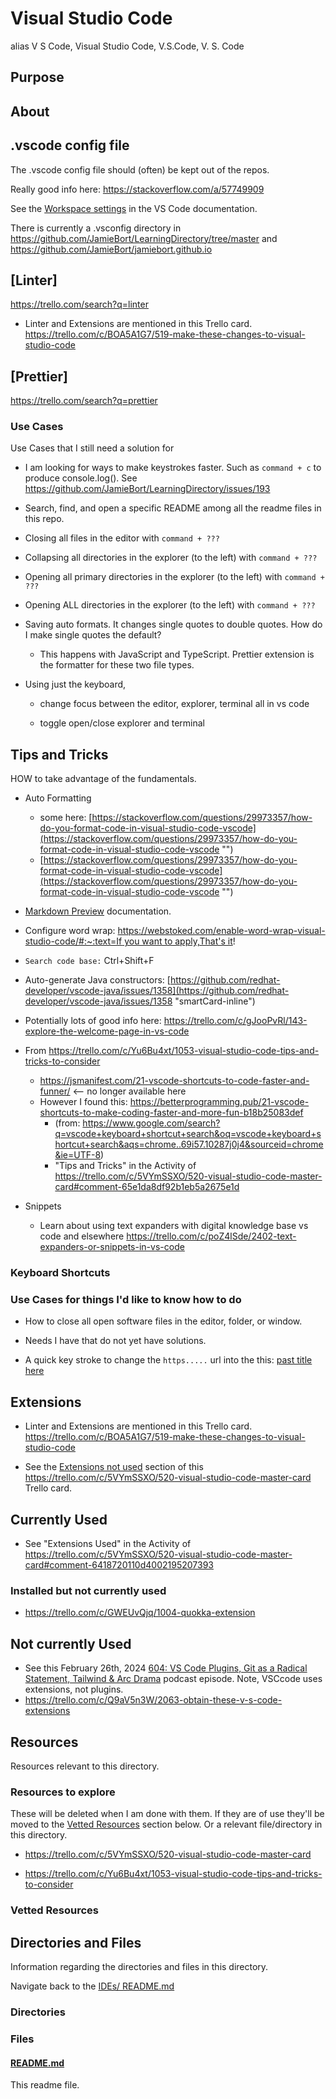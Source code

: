 # Visual Studio Code

alias V S Code, Visual Studio Code, V.S.Code, V. S. Code

## Purpose

<!-- The purpose of this directory is to [...]. -->

## About

<!-- This directory houses information about [name_of_the_directory_that_this_readme_file_is_in]. -->

<!-- [Some information about this directory.] -->

## .vscode config file

The .vscode config file should (often) be kept out of the repos.

Really good info here:
https://stackoverflow.com/a/57749909

See the [Workspace settings](https://code.visualstudio.com/docs/getstarted/settings#:~:text=Note%3A%20A%20VS%20Code%20%22workspace,feature%20called%20Multi%2Droot%20workspaces) in the VS Code documentation.

There is currently a .vsconfig directory in https://github.com/JamieBort/LearningDirectory/tree/master and https://github.com/JamieBort/jamiebort.github.io

## [Linter]

https://trello.com/search?q=linter

- Linter and Extensions are mentioned in this Trello card.
  https://trello.com/c/BOA5A1G7/519-make-these-changes-to-visual-studio-code

## [Prettier]

https://trello.com/search?q=prettier

### Use Cases

Use Cases that I still need a solution for

- I am looking for ways to make keystrokes faster. Such as `command + c` to produce console.log().
  See https://github.com/JamieBort/LearningDirectory/issues/193

- Search, find, and open a specific README among all the readme files in this repo.

- Closing all files in the editor with `command + ???`

- Collapsing all directories in the explorer (to the left) with `command + ???`

- Opening all primary directories in the explorer (to the left) with `command + ???`

- Opening ALL directories in the explorer (to the left) with `command + ???`

- Saving auto formats. It changes single quotes to double quotes. How do I make single quotes the default?

  - This happens with JavaScript and TypeScript. Prettier extension is the formatter for these two file types.

- Using just the keyboard,

  - change focus between the editor, explorer, terminal all in vs code

  - toggle open/close explorer and terminal

## Tips and Tricks

HOW to take advantage of the fundamentals.

- Auto Formatting
  - some here: [https://stackoverflow.com/questions/29973357/how-do-you-format-code-in-visual-studio-code-vscode](https://stackoverflow.com/questions/29973357/how-do-you-format-code-in-visual-studio-code-vscode "‌")
  - [https://stackoverflow.com/questions/29973357/how-do-you-format-code-in-visual-studio-code-vscode](https://stackoverflow.com/questions/29973357/how-do-you-format-code-in-visual-studio-code-vscode "‌")
- [Markdown Preview](https://code.visualstudio.com/docs/languages/markdown#_markdown-preview "‌") documentation.
- Configure word wrap: [https://webstoked.com/enable-word-wrap-visual-studio-code/#:~:text=If you want to apply,That's it](https://webstoked.com/enable-word-wrap-visual-studio-code/#:~:text=If%20you%20want%20to%20apply,That's%20it "‌")!
- `Search code base:` Ctrl+Shift+F
- Auto-generate Java constructors:
  [https://github.com/redhat-developer/vscode-java/issues/1358](https://github.com/redhat-developer/vscode-java/issues/1358 "smartCard-inline")

- Potentially lots of good info here:
  https://trello.com/c/gJooPvRl/143-explore-the-welcome-page-in-vs-code

- From https://trello.com/c/Yu6Bu4xt/1053-visual-studio-code-tips-and-tricks-to-consider

  - https://jsmanifest.com/21-vscode-shortcuts-to-code-faster-and-funner/ <-- no longer available here
  - However I found this:
    https://betterprogramming.pub/21-vscode-shortcuts-to-make-coding-faster-and-more-fun-b18b25083def
    - (from: https://www.google.com/search?q=vscode+keyboard+shortcut+search&oq=vscode+keyboard+shortcut+search&aqs=chrome..69i57.10287j0j4&sourceid=chrome&ie=UTF-8)
    - "Tips and Tricks" in the Activity of
      https://trello.com/c/5VYmSSXO/520-visual-studio-code-master-card#comment-65e1da8df92b1eb5a2675e1d

- Snippets

  - Learn about using text expanders with digital knowledge base vs code and elsewhere
    https://trello.com/c/poZ4lSde/2402-text-expanders-or-snippets-in-vs-code

### Keyboard Shortcuts

### Use Cases for things I'd like to know how to do

- How to close all open software files in the editor, folder, or window.

- Needs I have that do not yet have solutions.
- A quick key stroke to change the `https.....` url into the this: [past title here](https.....)

## Extensions

- Linter and Extensions are mentioned in this Trello card.
  https://trello.com/c/BOA5A1G7/519-make-these-changes-to-visual-studio-code

- See the [Extensions not used](https://trello.com/c/5VYmSSXO/520-visual-studio-code-master-card#comment-65fb2153665d376ea1ec5475) section of this https://trello.com/c/5VYmSSXO/520-visual-studio-code-master-card Trello card.

## Currently Used

- See "Extensions Used" in the Activity of
  https://trello.com/c/5VYmSSXO/520-visual-studio-code-master-card#comment-6418720110d4002195207393

### Installed but not currently used

- https://trello.com/c/GWEUvQjq/1004-quokka-extension

## Not currently Used

- See this February 26th, 2024 [604: VS Code Plugins, Git as a Radical Statement, Tailwind & Arc Drama](https://shoptalkshow.com/604/) podcast episode.
  Note, VSCcode uses extensions, not plugins.
- https://trello.com/c/Q9aV5n3W/2063-obtain-these-v-s-code-extensions

## Resources

Resources relevant to this directory.

### Resources to explore

These will be deleted when I am done with them. If they are of use they'll be moved to the [Vetted Resources](#vetted-resources) section below. Or a relevant file/directory in this directory.

- https://trello.com/c/5VYmSSXO/520-visual-studio-code-master-card

- https://trello.com/c/Yu6Bu4xt/1053-visual-studio-code-tips-and-tricks-to-consider

### Vetted Resources

## Directories and Files

Information regarding the directories and files in this directory.

Navigate back to the [IDEs/ README.md](../README.md)

### Directories

<!-- #### [directory_name/](./path_to_directory)

[About_this_directory.]

[More_info_about_this_directory.]

The `directory_name/` [README.md](./directory_name/README.md) file. -->

### Files

<!-- #### [name_of_other_file_in_here.extension]()

[About_this_file.]

[More_info_about_this_file.] -->

#### [README.md](./README.md)

This readme file.
